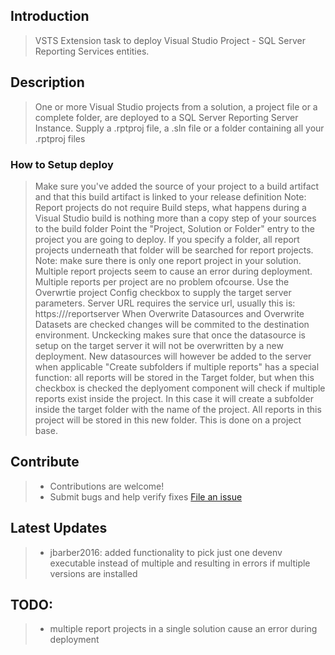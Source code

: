 ## Introduction
> VSTS Extension task to deploy Visual Studio Project - SQL Server Reporting Services entities.

## Description
> One or more Visual Studio projects from a solution, a project file or a complete folder, are deployed to a SQL Server Reporting Server Instance. 
> Supply a .rptproj file, a .sln file or a folder containing all your .rptproj files 

### How to Setup deploy
> Make sure you've added the source of your project to a build artifact and that this build artifact is linked to your release definition
> Note: Report projects do not require Build steps, what happens during a Visual Studio build is nothing more than a copy step of your sources to the build folder
> Point the "Project, Solution or Folder" entry to the project you are going to deploy. If you specify a folder, all report projects underneath that folder will be searched 
> for report projects.
> Note: make sure there is only one report project in your solution. Multiple report projects seem to cause an error during deployment. Multiple reports per project are no problem ofcourse.
> Use the Overwrtie project Config checkbox to supply the target server parameters. 
> Server URL requires the service url, usually this is: https://<computername>/reportserver
> When Overwrite Datasources and Overwrite Datasets are checked changes will be commited to the destination environment. Unckecking makes sure that once the datasource is setup on the target server
> it will not be overwritten by a new deployment. New datasources will however be added to the server when applicable
> "Create subfolders if multiple reports" has a special function: all reports will be stored in the Target folder, but when this checkbox is checked the deplyoment component will check if multiple 
> reports exist inside the project. In this case it will create a subfolder inside the target folder with the name of the project. All reports in this project will be stored in this new folder.
> This is done on a project base.

## Contribute
> * Contributions are welcome!
> * Submit bugs and help verify fixes
> [File an issue](https://github.com/avdbrink/VSTS-SSRS-Extention/issues)

## Latest Updates
> * jbarber2016: added functionality to pick just one devenv executable instead of multiple and resulting in errors if multiple versions are installed

## TODO:
> * multiple report projects in a single solution cause an error during deployment

